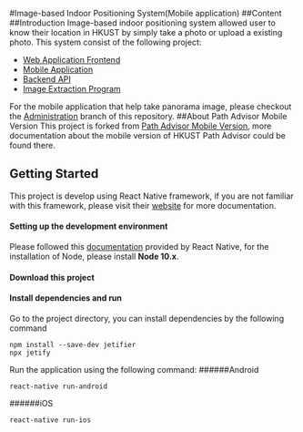 #Image-based Indoor Positioning System(Mobile application)
##Content
##Introduction
Image-based indoor positioning system allowed user to know their location in HKUST by simply take a photo or upload a 
existing photo. This system consist of the following project:

* [Web Application Frontend]()
* [Mobile Application]()
* [Backend API]()
* [Image Extraction Program]()

For the mobile application that help take panorama image, please checkout the 
[Administration](https://github.com/tommywong811/project/tree/Administration) branch of this repository.
##About Path Advisor Mobile Version
This project is forked from [Path Advisor Mobile Version](https://gitlab.com/samor412/project), more documentation about
the mobile version of HKUST Path Advisor could be found there. 
## Getting Started
This project is develop using React Native framework, if you are not familiar with this framework, please visit their 
[website](https://reactnative.dev/) for more documentation.
#### Setting up the development environment
Please followed this [documentation](https://reactnative.dev/docs/environment-setup) provided by React Native, for the 
installation of Node, please install **Node 10.x**.
#### Download this project
#### Install dependencies and run
Go to the project directory, you can install dependencies by the following command
```
npm install --save-dev jetifier
npx jetify
```
Run the application using the following command:
######Android
```
react-native run-android
```
######iOS
```
react-native run-ios
```
